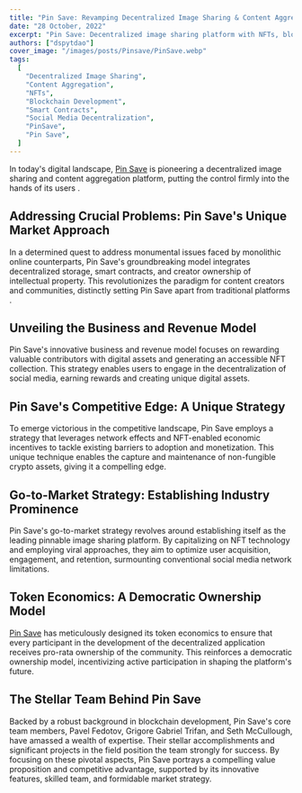 ```yaml
---
title: "Pin Save: Revamping Decentralized Image Sharing & Content Aggregation"
date: "28 October, 2022"
excerpt: "Pin Save: Decentralized image sharing platform with NFTs, blockchain tech, and democratic ownership model led by a stellar team."
authors: ["dspytdao"]
cover_image: "/images/posts/Pinsave/PinSave.webp"
tags:
  [
    "Decentralized Image Sharing",
    "Content Aggregation",
    "NFTs",
    "Blockchain Development",
    "Smart Contracts",
    "Social Media Decentralization",
    "PinSave",
    "Pin Save",
  ]
---
```


In today's digital landscape, [Pin Save](https://pinsave.app) is pioneering a decentralized image sharing and content aggregation platform, putting the control firmly into the hands of its users .

## Addressing Crucial Problems: Pin Save's Unique Market Approach

In a determined quest to address monumental issues faced by monolithic online counterparts, Pin Save's groundbreaking model integrates decentralized storage, smart contracts, and creator ownership of intellectual property. This revolutionizes the paradigm for content creators and communities, distinctly setting Pin Save apart from traditional platforms .

## Unveiling the Business and Revenue Model

Pin Save's innovative business and revenue model focuses on rewarding valuable contributors with digital assets and generating an accessible NFT collection. This strategy enables users to engage in the decentralization of social media, earning rewards and creating unique digital assets.

## Pin Save's Competitive Edge: A Unique Strategy

To emerge victorious in the competitive landscape, Pin Save employs a strategy that leverages network effects and NFT-enabled economic incentives to tackle existing barriers to adoption and monetization. This unique technique enables the capture and maintenance of non-fungible crypto assets, giving it a compelling edge.

## Go-to-Market Strategy: Establishing Industry Prominence

Pin Save's go-to-market strategy revolves around establishing itself as the leading pinnable image sharing platform. By capitalizing on NFT technology and employing viral approaches, they aim to optimize user acquisition, engagement, and retention, surmounting conventional social media network limitations.

## Token Economics: A Democratic Ownership Model

[Pin Save](https://pinsave.app) has meticulously designed its token economics to ensure that every participant in the development of the decentralized application receives pro-rata ownership of the community. This reinforces a democratic ownership model, incentivizing active participation in shaping the platform's future.

## The Stellar Team Behind Pin Save

Backed by a robust background in blockchain development, Pin Save's core team members, Pavel Fedotov, Grigore Gabriel Trifan, and Seth McCullough, have amassed a wealth of expertise. Their stellar accomplishments and significant projects in the field position the team strongly for success.
By focusing on these pivotal aspects, Pin Save portrays a compelling value proposition and competitive advantage, supported by its innovative features, skilled team, and formidable market strategy.
